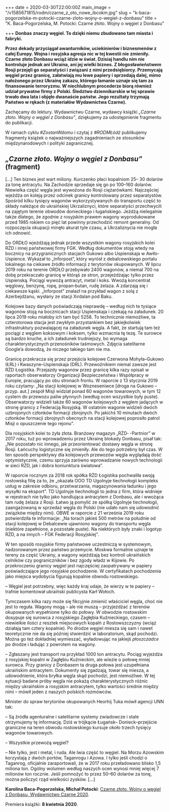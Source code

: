 +++
date = 2020-03-30T22:00:00Z
main_image = "/v1585671815/rodm/czarne_z_oto_nowe_ibcokm.jpg"
slug = "k-baca-pogorzelska-m-potocki-czarne-zloto-wojny-o-wegiel-z-donbasu"
title = "K. Baca-Pogorzelska, M. Potocki: Czarne złoto. Wojny o węgiel z Donbasu"

+++
**Donbas znaczy węgiel. To dzięki niemu zbudowano tam miasta i fabryki.**

**Przez dekady przyciągał awanturników, uciekinierów i biznesmenów z całej Europy. Wojna i rosyjska agresja nic w tej kwestii nie zmieniły. Czarne złoto Donbasu wciąż idzie w świat. Dzisiaj handlu nim nie kontroluje jednak ani Ukraina, ani jej wielki biznes. Z błogosławieństwem Rosji przejęli go separatyści i związani z nimi przedsiębiorcy. Przemycają węgiel przez granicę, załatwiają mu lewe papiery i sprzedają dalej, mimo nałożonego przez Ukrainę zakazu, którego łamanie uznaje się tam za finansowanie terroryzmu. W niechlubnym procederze biorą również udział prywatne firmy z Polski. Śledztwo dziennikarskie w tej sprawie trwało dwa lata i objęło dwanaście państw. Jego rezultaty trzymają Państwo w rękach (z materiałów Wydawnictwa Czarne).** 

Zachęcamy do lektury. Wydawnictwu Czarne, wydawcy książki _„Czarne złoto. Wojny o węgiel z Donbasu”_, dziękujemy za udostępnienie fragmentu do publikacji. 

W ramach cyklu _#ZostanWdomu_ i czytaj z _#RODMŁódź_ publikujemy fragmenty książek o najważniejszych zagadnieniach ze stosunków międzynarodowych i polityki zagranicznej.

##  _„Czarne złoto. Wojny o węgiel z Donbasu”_ (fragment) 

\[...\] Ten biznes jest wart miliony. Kurczenko płaci kopalniom 25– 30 dolarów za tonę antracytu. Na Zachodzie sprzedaje się go po 100–160 dolarów. Niewielka część węgla jest wywożona do Rosji ciężarówkami. Najczęściej wjeżdża on koleją przez odcinek granicy kontrolowany przez separatystów. Spośród kilku tysięcy wagonów wykorzystywanych do transportu część to składy należące do ukraińskiej Ukrzaliznyci, które separatyści przechwycili na zajętym terenie obwodów donieckiego i ługańskiego. Jeżdżą nielegalnie także dlatego, że zgodnie z rosyjskim prawem wagony wyprodukowane przed 1985 rokiem co pięć lat powinny przechodzić remont generalny. Od rozpoczęcia okupacji minęło akurat tyle czasu, a Ukrzaliznycia nie mogła ich odnowić.

Do ORDŁO wjeżdżają jednak przede wszystkim wagony rosyjskich kolei RŻD i innej państwowej firmy FGK. Według dokumentów stoją wtedy na bocznicy na przygranicznych stacjach Gukowo albo Uspienskaja w Awiło-Uspience. Wykazał to „Inforpost”, który wyrósł z debalcewskiego portalu lokalnego na ciekawe źródło informacji z terytoriów okupowanych. W lipcu 2019 roku na terenie ORDŁO przebywało 2400 wagonów, a niemal 700 na dobę przekraczało granicę w którąś ze stron, przejeżdżając tylko przez Uspienską. Pociągi wywożą antracyt, metal i koks. Wwożą koncentrat węglowy, benzynę, ropę, propan‑butan, rudę żelaza. A zdarzają się i ciekawsze kąski. „Inforpost” znalazł na przykład wagon z solą z Azerbejdżanu, wysłany ze stacji Xırdalan pod Baku.

Kolejowe bazy danych poświadczają nieprawdę – według nich te tysiące wagonów stoją na bocznicach stacji Uspienskaja i czekają na załadunek. 20 lipca 2019 roku miałoby ich tam być 5258. To technicznie niemożliwe, ta czterotorowa stacja jest zwykłym przystankiem bez jakiejkolwiek infrastruktury pozwalającej na załadunek węgla. A fakt, że startują tam też pociągi z węglem koksowym i koksem, tylko wzmacnia tę tezę. Te surowce są bardzo kruche, a ich załadunek trudniejszy, bo wymaga charakterystycznych przenośników taśmowych. Zdjęcia satelitarne Google’a dowodzą, że niczego takiego tam nie ma.

Granicę przekracza się przez przejścia kolejowe Czerwona Mohyła–Gukowo (ŁRL) i Kwaszyne–Uspienskaja (DRL). Przewoźnikiem niemal zawsze jest RŻD Łogistika. Przejazdy wagonów przez granicę kilka razy opisali w raportach obserwatorzy Organizacji Bezpieczeństwa i Współpracy w Europie, pracujący po obu stronach frontu. W raporcie z 13 stycznia 2019 roku czytamy: „Na stacji kolejowej w Wozneseniwce \[droga na Gukowo – przyp. aut.\] zespół Misji widział ponad 60 wagonów towarowych, w tym 12 cystern do przewozu paliw płynnych (według ocen wszystkie były puste). Obserwatorzy widzieli także 60 wagonów kolejowych z węglem jadących w stronę granicy z Federacją Rosyjską. W ostatnim wagonie widzieli dwóch uzbrojonych członków formacji zbrojnych. Po jakichś 10 minutach dwóch członków formacji zbrojnych obecnych na stacji kolejowej poprosiło patrol Misji o opuszczenie tego rejonu”.

Dla rosyjskich kolei to żyła złota. Branżowy magazyn „RŻD‑ -Partnior” w 2017 roku, tuż po wprowadzeniu przez Ukrainę blokady Donbasu, pisał tak: „Nie pozostało nic innego, jak przeorientować dostawy węgla w stronę Rosji. Łańcuchy logistyczne się zmieniły. Ale do tego potrzebny był czas. W ten sposób perspektywy dla kolejowych przewozów węgla wyglądają dość optymistycznie, czemu sprzyja zarówno wprowadzanie nowych technologii w sieci RŻD, jak i dobra koniunktura światowa”.

W raporcie rocznym za 2018 rok spółka RŻD Łogistika pochwaliła swoją rostowską filię za to, że „okazała OOO TD Ugolnyje tiechnołogii kompleks usług w zakresie odbioru, przetwarzania, magazynowania ładunku i jego wysyłki na eksport”. TD Ugolnyje tiechnołogii to jedna z firm, która widnieje w rejestrach nie tylko jako handlująca antracytem z Donbasu, ale i wwożąca tam rudę żelaza z Rosji. Łatwo ją pomylić ze spółką Ugolnyje tiechnołogii, zaangażowaną w sprzedaż węgla do Polski (nie udało nam się udowodnić związków między nimi). OBWE w raporcie z 21 września 2019 roku potwierdziła te informacje: „Na torach jakieś 500 metrów na południe od stacji kolejowej w Debalcewie ujawniono wagony do transportu węgla (niektóre zapełnione, a pozostałe puste). Na niektórych były znaki i logotyp RŻD, a na innych – FGK Federacji Rosyjskiej”.

W ten sposób rosyjskie firmy państwowe uczestniczą w systemowym, nadzorowanym przez państwo przemycie. Moskwa formalnie uznaje te tereny za część Ukrainy, a wagony wjeżdżają bez kontroli ukraińskich celników czy pograniczników i bez zgody władz w Kijowie. Po przekroczeniu granicy węgiel jest najczęściej zaopatrywany w papiery poświadczające jego rosyjskie pochodzenie. W certyfikatach pochodzenia jako miejsca wydobycia figurują kopalnie obwodu rostowskiego.

– Węgiel jest potrzebny, więc każdy kraj udaje, że wierzy w te papiery – trafnie komentował ukraiński publicysta Karł Wołoch.

Tymczasem kilka razy może się fikcyjnie zmienić właściciel węgla, choć nie jest to reguła. Wagony mogą – ale nie muszą – przyjeżdżać z terenów okupowanych wypełnione tylko do połowy. W obwodzie rostowskim dosypuje się surowca z rosyjskiego Zagłębia Kuźnieckiego, czasem – niewielkie ilości z resztek miejscowych kopalń z Rostowszczyzny (wciąż działają tam cztery kopalnie). Po drodze węgiel miesza się sam i nawet teoretycznie nie da się później stwierdzić w laboratorium, skąd pochodzi. Można go też dokładniej wymieszać, wyładowując na jakiejś _płoszczadce_ po drodze i ładując z powrotem na wagony.

– Zgłaszany jest transport na przykład 1000 ton antracytu. Pociąg wyjeżdża z rosyjskiej kopalni w Zagłębiu Kuźnieckim, ale wiezie o połowę mniej surowca. Przy granicy z Donbasem ta druga połowa jest uzupełniana ukraińskim antracytem. Dokumenty się zgadzają, towar się miesza, a udowodnienie, która bryłka węgla skąd pochodzi, jest niemożliwe. W tej sytuacji badane próby węgla nie pokażą charakterystycznych różnic między ukraińskim a rosyjskim antracytem, tylko wartości średnie między nimi – mówił jeden z naszych polskich rozmówców.

Minister do spraw terytoriów okupowanych Heorhij Tuka mówił agencji UNN tak:

– Są źródła agenturalne i satelitarne systemy zwiadowcze i stale otrzymujemy tę informację. Dziś w trójkącie Ługańsk– Donieck–przejście graniczne na teren obwodu rostowskiego kursuje około trzech tysięcy wagonów towarowych.

– Wszystkie przewożą węgiel?

– Nie tylko, jest i metal, i ruda. Ale lwia część to węgiel. Na Morzu Azowskim korzystają z dwóch portów, Taganrogu i Azowa. I tylko jeśli chodzi o Taganrog, oficjalnie zaraportowali, że w 2017 roku przeładowano blisko 1,5 miliona ton. Ogólny wolumen według naszych ocen wynosi mniej więcej 7 milionów ton rocznie. Jeśli pomnożyć to przez 50–60 dolarów za tonę, można policzyć rząd wielkości zysków. \[...\]

**Karolina Baca-Pogorzelska, Michał Potocki**: [Czarne złoto. Wojny o węgiel z Donbasu, Wydawnictwo Czarne 2020](https://czarne.com.pl/katalog/ksiazki/czarne-zloto). 

Premiera książki: **8 kwietnia 2020**. 